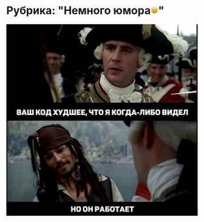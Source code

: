 # Рубрика: "Немного юмора![](Pilipenko_Artur_Smiley.png)"

![20*20](Pilipenko_Artur_Images.png "Картинка")